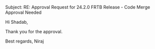 Subject: RE: Approval Request for 24.2.0 FRTB Release - Code Merge Approval Needed

Hi Shadab,

Thank you for the approval.

Best regards,
Niraj
